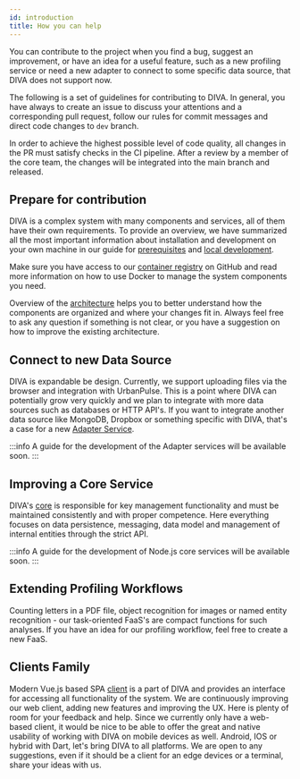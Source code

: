 ```yaml
---
id: introduction
title: How you can help
---
```


You can contribute to the project when you find a bug, suggest an improvement, or have an idea for a useful feature, such as a new profiling service or need a new adapter to connect to some specific data source, that DIVA does not support now.

The following is a set of guidelines for contributing to DIVA.
In general, you have always to create an issue to discuss your attentions and a corresponding pull request, follow our rules for commit messages and direct code changes to `dev` branch.

In order to achieve the highest possible level of code quality, all changes in the PR must satisfy checks in the CI pipeline.
After a review by a member of the core team, the changes will be integrated into the main branch and released.

## Prepare for contribution

DIVA is a complex system with many components and services, all of them have their own requirements.
To provide an overview, we have summarized all the most important information about installation and development on your own machine in our guide for [prerequisites](../prerequisites) and [local development](../development/local-development).

Make sure you have access to our [container registry](../../deployment/prerequisites#access-to-container-registry) on GitHub and read more information on how to use Docker to manage the system components you need.

Overview of the [architecture](../architecture/introduction) helps you to better understand how the components are organized and where your changes fit in.
Always feel free to ask any question if something is not clear, or you have a suggestion on how to improve the existing architecture.

## Connect to new Data Source

DIVA is expandable be design. Currently, we support uploading files via the browser and integration with UrbanPulse.
This is a point where DIVA can potentially grow very quickly and we plan to integrate with more data sources such as databases or HTTP API's.
If you want to integrate another data source like MongoDB, Dropbox or something specific with DIVA, that's a case for a new [Adapter Service](../architecture/introduction#diva-core).

:::info
A guide for the development of the Adapter services will be available soon.
:::

## Improving a Core Service

DIVA's [core](../architecture/introduction#diva-core) is responsible for key management functionality and must be maintained consistently and with proper competence.
Here everything focuses on data persistence, messaging, data model and management of internal entities through the strict API.

:::info
A guide for the development of Node.js core services will be available soon.
:::

## Extending Profiling Workflows

Counting letters in a PDF file, object recognition for images or named entity recognition - our task-oriented FaaS's are compact functions for such analyses.
If you have an idea for our profiling workflow, feel free to create a new FaaS.

## Clients Family

Modern Vue.js based SPA [client](../architecture/web-client) is a part of DIVA and provides an interface for accessing all functionality of the system.
We are continuously improving our web client, adding new features and improving the UX.
Here is plenty of room for your feedback and help.
Since we currently only have a web-based client, it would be nice to be able to offer the great and native usability of working with DIVA on mobile devices as well.
Android, IOS or hybrid with Dart, let's bring DIVA to all platforms.
We are open to any suggestions, even if it should be a client for an edge devices or a terminal, share your ideas with us.
